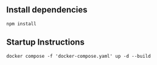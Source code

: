
## Install dependencies
```npm install```

## Startup Instructions

```docker compose -f 'docker-compose.yaml' up -d --build```

